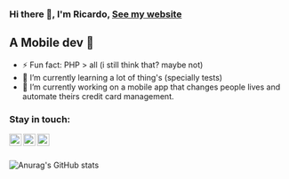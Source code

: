 ### Hi there 👋, I'm Ricardo, [See my website](https://codenome.com)

## A Mobile dev 📱

- ⚡ Fun fact: PHP > all (i still think that? maybe not)
- 🌱 I’m currently learning a lot of thing's (specially tests)
- 🔭 I’m currently working on a mobile app that changes people lives and automate theirs credit card management.

### Stay in touch:
[<img align="left" alt="Ricardo Souza Website" width="22px" src="https://icon-library.com/images/internet-globe-icon-png/internet-globe-icon-png-24.jpg" />][website]
[<img align="left" alt="Ricardo Souza | LinkedIn" width="22px" src="https://cdn.worldvectorlogo.com/logos/linkedin-icon-2.svg" />][linkedin]
[<img align="left" alt="Ricardo Souza | Instagram" width="22px" src="https://upload.wikimedia.org/wikipedia/commons/thumb/9/96/Instagram.svg/2048px-Instagram.svg.png" />][instagram]

<br><br>

![Anurag's GitHub stats](https://github-readme-stats.vercel.app/api?username=riicksouzaa&show_icons=true&theme=radical)

<!--
**Riicksouzaa/riicksouzaa** is a ✨ _special_ ✨ repository because its `README.md` (this file) appears on your GitHub profile.

Here are some ideas to get you started:

- 🔭 I’m currently working on ...
- 🌱 I’m currently learning ...
- 👯 I’m looking to collaborate on ...
- 🤔 I’m looking for help with ...
- 💬 Ask me about ...
- 📫 How to reach me: ...
- 😄 Pronouns: ...
- ⚡ Fun fact: ...
-->
[website]: https://codenome.com/
[instagram]: https://instagram.com/riick_souzaa
[linkedin]: https://linkedin.com/in/ricardo-a-souza


